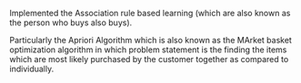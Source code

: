 Implemented the Association rule based learning (which are also known as the person who buys also buys).

Particularly the Apriori Algorithm which is also known as the MArket basket optimization algorithm in which problem statement is the finding the items which are most likely purchased 
by the customer together as compared to individually. 


